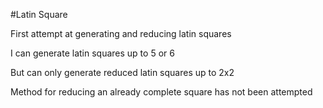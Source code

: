#Latin Square

First attempt at generating and reducing latin squares

I can generate latin squares up to 5 or 6

But can only generate reduced latin squares up to 2x2

Method for reducing an already complete square has not been attempted